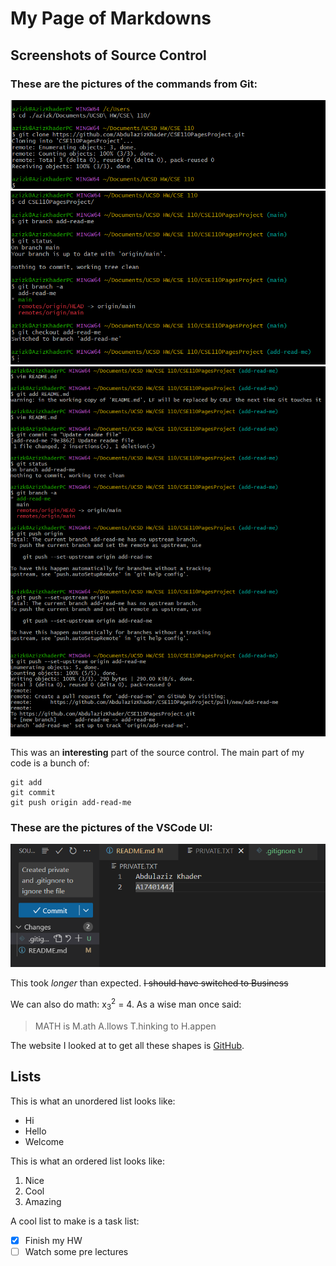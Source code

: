 # My Page of Markdowns

## Screenshots of Source Control

### These are the pictures of the commands from Git:
![git](screenshots/GitCloneRepo.png)
![git2](screenshots/GitBranchCheckout.png)
![git4](screenshots/GitAddCommitPush.png) 

This was an **interesting** part of the source control. 
The main part of my code is a bunch of:
```
git add
git commit
git push origin add-read-me
```

### These are the pictures of the VSCode UI:
![vscode](screenshots/VSCodeUI.png) 

This took *longer* than expected. ~~I should have switched to Business~~


We can also do math: x<sub>3</sub><sup>2</sup> = 4. As a wise man once said: 
> MATH is M.ath A.llows T.hinking to H.appen

The website I looked at to get all these shapes is [GitHub](https://docs.github.com/en/get-started/writing-on-github/getting-started-with-writing-and-formatting-on-github/basic-writing-and-formatting-syntax).

## Lists 
This is what an unordered list looks like:
- Hi
- Hello
- Welcome

This is what an ordered list looks like:
1. Nice
2. Cool
3. Amazing

A cool list to make is a task list:
- [x] Finish my HW
- [ ] Watch some pre lectures 
